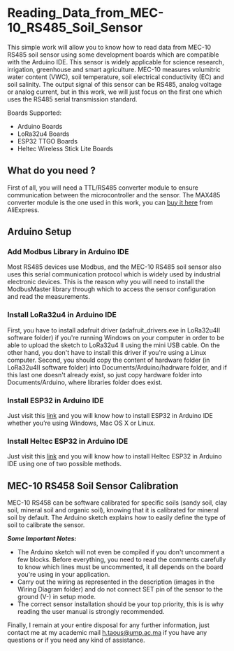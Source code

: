 # Reading_Data_from_MEC-10_RS485_Soil_Sensor
This simple work will allow you to know how to read data from MEC-10 RS485 soil sensor using some development boards which are compatible with the Arduino IDE. This sensor is widely applicable for science research, irrigation, greenhouse and smart agriculture. MEC-10 measures volumitric water content (VWC), soil temperature, soil electrical conductivity (EC) and soil salinity. The output signal of this sensor can be RS485, analog voltage or analog current, but in this work, we will just focus on the first one which uses the RS485 serial transmission standard.

Boards Supported:

- Arduino Boards
- LoRa32u4 Boards 
- ESP32 TTGO Boards
- Heltec Wireless Stick Lite Boards

## What do you need ?
First of all, you will need a TTL/RS485 converter module to ensure communication between the microcontroller and the sensor. The MAX485 converter module is the one used in this work, you can [buy it here](https://fr.aliexpress.com/item/32727897752.html?spm=a2g0o.search0302.0.0.215b4a68NXJvne&algo_pvid=7cd7a219-c649-4072-a508-f45c0599361b&algo_expid=7cd7a219-c649-4072-a508-f45c0599361b-14&btsid=0b0a556116189643503323911e8124&ws_ab_test=searchweb0_0,searchweb201602_,searchweb201603_) from AliExpress.
## Arduino Setup
### Add Modbus Library in Arduino IDE
Most RS485 devices use Modbus, and the MEC-10 RS485 soil sensor also uses this serial communication protocol which is widely used by industrial electronic devices. This is the reason why you will need to install the ModbusMaster library through which to access the sensor configuration and read the measurements.
### Install LoRa32u4 in Arduino IDE
First, you have to install adafruit driver (adafruit_drivers.exe in LoRa32u4II software folder) if you're running Windows on your computer in order to be able to upload the sketch to LoRa32u4 II using the mini USB cable. On the other hand, you don't have to install this driver if you're using a Linux computer. Second, you should copy the content of hardware folder (in LoRa32u4II software folder) into Documents/Arduino/hadrware folder, and if this last one doesn't already exist, so just copy hardware folder into Documents/Arduino, where libraries folder does exist.
### Install ESP32 in Arduino IDE
Just visit this [link](https://randomnerdtutorials.com/installing-the-esp32-board-in-arduino-ide-windows-instructions/) and you will know how to install ESP32 in Arduino IDE whether you’re using Windows, Mac OS X or Linux. 
### Install Heltec ESP32 in Arduino IDE
Just visit this [link](https://randomnerdtutorials.com/installing-the-esp32-board-in-arduino-ide-windows-instructions/) and you will know how to install Heltec ESP32 in Arduino IDE using one of two possible methods.
## MEC-10 RS458 Soil Sensor Calibration
MEC-10 RS458 can be software calibrated for specific soils (sandy soil, clay soil, mineral soil and organic soil), knowing that it is calibrated for mineral soil by default. The Arduino sketch explains how to easily define the type of soil to calibrate the sensor. 

***Some Important Notes:***
- The Arduino sketch will not even be compiled if you don't uncomment a few blocks. Before everything, you need to read the comments carefully to know which lines must be uncommented, it all depends on the board you're using in your application.
- Carry out the wiring as represented in the description (images in the Wiring Diagram folder) and do not connect SET pin of the sensor to the ground (V-) in setup mode.
- The correct sensor installation should be your top priority, this is is why reading the user manual is strongly recommended. 

Finally, I remain at your entire disposal for any further information, just contact me at my academic mail h.taous@ump.ac.ma if you have any questions or if you need any kind of assistance.
